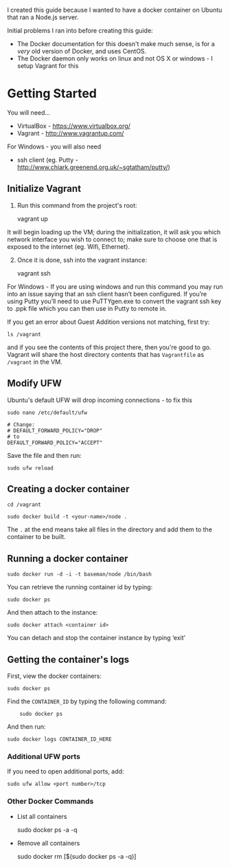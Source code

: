 I created this guide because I wanted to have a docker container on Ubuntu that ran a Node.js server.

Initial problems I ran into before creating this guide:

 - The Docker documentation for this doesn't make much sense, is for a *very* old version of Docker, and uses CentOS.
 - The Docker daemon only works on linux and not OS X or windows - I setup Vagrant for this

# Getting Started
You will need…
- VirtualBox - https://www.virtualbox.org/
- Vagrant - http://www.vagrantup.com/

For Windows - you will also need
- ssh client (eg. Putty - http://www.chiark.greenend.org.uk/~sgtatham/putty/)

## Initialize Vagrant
1. Run this command from the project's root:

    vagrant up

It will begin loading up the VM; during the initialization, it will ask you which network interface you wish to connect to; 
make sure to choose one that is exposed to the internet (eg. Wifi, Ethernet).

2. Once it is done, ssh into the vagrant instance:

    vagrant ssh

For Windows - If you are using windows and run this command you may run into an issue saying that an ssh client hasn’t been configured. If you’re using Putty you’ll need to use PuTTYgen.exe to convert the vagrant ssh key to .ppk file which you can then use in Putty to remote in.

If you get an error about Guest Addition versions not matching, first try:

    ls /vagrant

and if you see the contents of this project there, then you're good to go. Vagrant will share the host directory contents that has `Vagrantfile` as `/vagrant` in the VM.

## Modify UFW
Ubuntu's default UFW will drop incoming connections - to fix this

    sudo nano /etc/default/ufw

    # Change:
    # DEFAULT_FORWARD_POLICY="DROP"
    # to
    DEFAULT_FORWARD_POLICY="ACCEPT"

Save the file and then run:

    sudo ufw reload

## Creating a docker container

    cd /vagrant

    sudo docker build -t <your-name>/node .

The `.` at the end means take all files in the directory and add them to the container to be built.

## Running a docker container

    sudo docker run -d -i -t baseman/node /bin/bash

You can retrieve the running container id by typing:

    sudo docker ps

And then attach to the instance:

    sudo docker attach <container id>

You can detach and stop the container instance by typing ‘exit’

## Getting the container's logs

First, view the docker containers:

    sudo docker ps

Find the `CONTAINER_ID` by typing the following command:

        sudo docker ps

And then run:

    sudo docker logs CONTAINER_ID_HERE

### Additional UFW ports
If you need to open additional ports, add:

    sudo ufw allow <port number>/tcp

### Other Docker Commands

- List all containers

    sudo docker ps -a -q

- Remove all containers

   sudo docker rm [$(sudo docker ps -a -q)]

